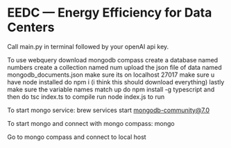 # EEDC — Energy Efficiency for Data Centers

Call main.py in terminal followed by your openAI api key.

To use webquery download mongodb compass
create a database named numbers
create a collection named num
upload the json file of data named mongodb_documents.json
make sure its on localhost 27017
make sure u have node installed
do npm i (i think this should download everything)
lastly make sure the variable names match up
do npm install -g typescript
and then do tsc index.ts to compile 
run node index.js to run 

To start mongo service:
brew services start mongodb-community@7.0

To start mongo and connect with mongo compass:
mongo 

Go to mongo compass and connect to local host
